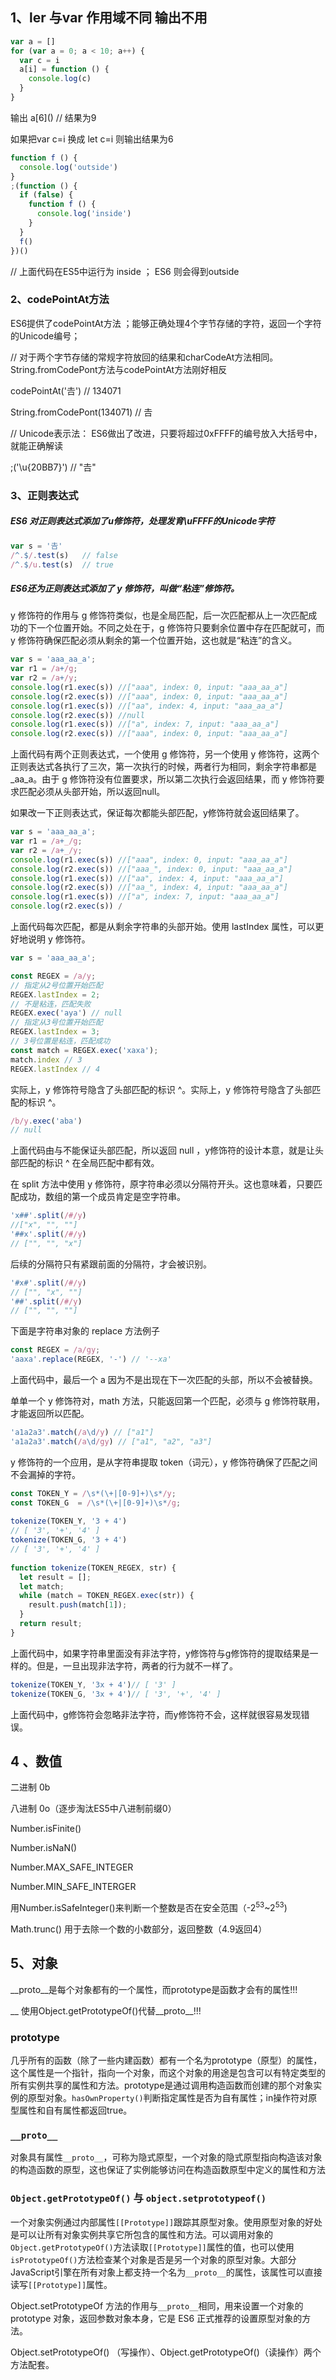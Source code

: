##  1、ler 与var 作用域不同 输出不用

```javascript
var a = []
for (var a = 0; a < 10; a++) {
  var c = i
  a[i] = function () {
    console.log(c)
  }
}
```

输出 a\[6]()         // 结果为9

如果把var c=i  换成  let c=i  则输出结果为6

```javascript
function f () {
  console.log('outside')
}
;(function () {
  if (false) {
    function f () {
      console.log('inside')
    }
  }
  f()
})()
```

// 上面代码在ES5中运行为 inside ；   ES6 则会得到outside

###  2、codePointAt方法

ES6提供了codePointAt方法 ；能够正确处理4个字节存储的字符，返回一个字符的Unicode编号；

// 对于两个字节存储的常规字符放回的结果和charCodeAt方法相同。 String.fromCodePont方法与codePointAt方法刚好相反

codePointAt('𠮷') // 134071

String.fromCodePont(134071) // 𠮷

// Unicode表示法： ES6做出了改进，只要将超过0xFFFF的编号放入大括号中，就能正确解读

;('\u{20BB7}') // "𠮷"

### 3、正则表达式

##### ES6 对正则表达式添加了u修饰符，处理发育\uFFFF的Unicode字符

```javascript
var s = '𠮷'
/^.$/.test(s)   // false
/^.$/u.test(s)  // true
```

##### ES6还为正则表达式添加了 y 修饰符，叫做“粘连”修饰符。

y 修饰符的作用与 g 修饰符类似，也是全局匹配，后一次匹配都从上一次匹配成功的下一个位置开始。不同之处在于，g 修饰符只要剩余位置中存在匹配就可，而 y 修饰符确保匹配必须从剩余的第一个位置开始，这也就是“粘连”的含义。

```javascript
var s = 'aaa_aa_a';  
var r1 = /a+/g;  
var r2 = /a+/y;    
console.log(r1.exec(s)) //["aaa", index: 0, input: "aaa_aa_a"]  
console.log(r2.exec(s)) //["aaa", index: 0, input: "aaa_aa_a"]  
console.log(r1.exec(s)) //["aa", index: 4, input: "aaa_aa_a"]  
console.log(r2.exec(s)) //null  
console.log(r1.exec(s)) //["a", index: 7, input: "aaa_aa_a"]  
console.log(r2.exec(s)) //["aaa", index: 0, input: "aaa_aa_a"]
```

上面代码有两个正则表达式，一个使用 g 修饰符，另一个使用 y 修饰符，这两个正则表达式各执行了三次，第一次执行的时候，两者行为相同，剩余字符串都是 _aa_a。由于 g 修饰符没有位置要求，所以第二次执行会返回结果，而 y 修饰符要求匹配必须从头部开始，所以返回null。

如果改一下正则表达式，保证每次都能头部匹配，y修饰符就会返回结果了。

```javascript
var s = 'aaa_aa_a';
var r1 = /a+_/g;
var r2 = /a+_/y;
console.log(r1.exec(s)) //["aaa", index: 0, input: "aaa_aa_a"]
console.log(r2.exec(s)) //["aaa_", index: 0, input: "aaa_aa_a"]
console.log(r1.exec(s)) //["aa", index: 4, input: "aaa_aa_a"]
console.log(r2.exec(s)) //["aa_", index: 4, input: "aaa_aa_a"]
console.log(r1.exec(s)) //["a", index: 7, input: "aaa_aa_a"]
console.log(r2.exec(s)) /
```

上面代码每次匹配，都是从剩余字符串的头部开始。使用 lastIndex 属性，可以更好地说明 y 修饰符。

```javascript
var s = 'aaa_aa_a';

const REGEX = /a/y;
// 指定从2号位置开始匹配
REGEX.lastIndex = 2;
// 不是粘连，匹配失败
REGEX.exec('aya') // null
// 指定从3号位置开始匹配
REGEX.lastIndex = 3;
// 3号位置是粘连，匹配成功
const match = REGEX.exec('xaxa');
match.index // 3
REGEX.lastIndex // 4
```

实际上，y 修饰符号隐含了头部匹配的标识 ^。实际上，y 修饰符号隐含了头部匹配的标识 ^。

```javascript
/b/y.exec('aba')
// null
```

上面代码由与不能保证头部匹配，所以返回 null ，y修饰符的设计本意，就是让头部匹配的标识 ^ 在全局匹配中都有效。

在 split 方法中使用 y 修饰符，原字符串必须以分隔符开头。这也意味着，只要匹配成功，数组的第一个成员肯定是空字符串。

```javascript
'x##'.split(/#/y)
//["x", "", ""]
'##x'.split(/#/y)
// ["", "", "x"]
```

后续的分隔符只有紧跟前面的分隔符，才会被识别。

```javascript
'#x#'.split(/#/y)
// ["", "x", ""]
'##'.split(/#/y)
// ["", "", ""]
```

下面是字符串对象的 replace 方法例子

```javascript
const REGEX = /a/gy;
'aaxa'.replace(REGEX, '-') // '--xa'
```

上面代码中，最后一个 a 因为不是出现在下一次匹配的头部，所以不会被替换。

单单一个 y 修饰符对，math 方法，只能返回第一个匹配，必须与 g 修饰符联用，才能返回所以匹配。

```javascript
'a1a2a3'.match(/a\d/y) // ["a1"]
'a1a2a3'.match(/a\d/gy) // ["a1", "a2", "a3"]
```

y 修饰符的一个应用，是从字符串提取 token（词元），y 修饰符确保了匹配之间不会漏掉的字符。

```javascript
const TOKEN_Y = /\s*(\+|[0-9]+)\s*/y;
const TOKEN_G  = /\s*(\+|[0-9]+)\s*/g;
 
tokenize(TOKEN_Y, '3 + 4')
// [ '3', '+', '4' ]
tokenize(TOKEN_G, '3 + 4')
// [ '3', '+', '4' ]
 
function tokenize(TOKEN_REGEX, str) {
  let result = [];
  let match;
  while (match = TOKEN_REGEX.exec(str)) {
    result.push(match[1]);
  }
  return result;
}
```

上面代码中，如果字符串里面没有非法字符，y修饰符与g修饰符的提取结果是一样的。但是，一旦出现非法字符，两者的行为就不一样了。

```javascript
tokenize(TOKEN_Y, '3x + 4')// [ '3' ]
tokenize(TOKEN_G, '3x + 4')// [ '3', '+', '4' ]
```

上面代码中，g修饰符会忽略非法字符，而y修饰符不会，这样就很容易发现错误。

##  4 、数值

二进制  0b

八进制 0o（逐步淘汰ES5中八进制前缀0）

Number.isFinite()   

Number.isNaN()



Number.MAX_SAFE_INTEGER

Number.MIN_SAFE_INTERGER

用Number.isSafeInteger()来判断一个整数是否在安全范围（-2<sup>53</sup>~2<sup>53</sup>)

Math.trunc()  用于去除一个数的小数部分，返回整数（4.9返回4）

## 5、对象

\_\_proto\__是每个对象都有的一个属性，而prototype是函数才会有的属性!!!

__ 使用Object.getPrototypeOf()代替\_\_proto__!!!

### prototype

几乎所有的函数（除了一些内建函数）都有一个名为prototype（原型）的属性，这个属性是一个指针，指向一个对象，而这个对象的用途是包含可以有特定类型的所有实例共享的属性和方法。prototype是通过调用构造函数而创建的那个对象实例的原型对象。`hasOwnProperty()`判断指定属性是否为自有属性；in操作符对原型属性和自有属性都返回true。 

### `__proto__`

对象具有属性`__proto__`，可称为隐式原型，一个对象的隐式原型指向构造该对象的构造函数的原型，这也保证了实例能够访问在构造函数原型中定义的属性和方法

### `Object.getPrototypeOf()` 与 `object.setprototypeof()`

一个对象实例通过内部属性`[[Prototype]]`跟踪其原型对象。使用原型对象的好处是可以让所有对象实例共享它所包含的属性和方法。可以调用对象的`Object.getPrototypeOf()`方法读取`[[Prototype]]`属性的值，也可以使用`isPrototypeOf()`方法检查某个对象是否是另一个对象的原型对象。大部分JavaScript引擎在所有对象上都支持一个名为`__proto__`的属性，该属性可以直接读写`[[Prototype]]`属性。 

Object.setPrototypeOf 方法的作用与`__proto__`相同，用来设置一个对象的 prototype 对象，返回参数对象本身，它是 ES6 正式推荐的设置原型对象的方法。

Object.setPrototypeOf() （写操作）、Object.getPrototypeOf()（读操作）两个方法配套。